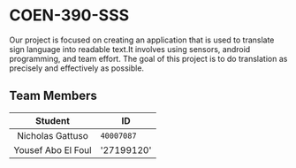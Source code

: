 # COEN-390-SSS
Our project is focused on creating an application that is used to translate sign language into readable text.It involves using sensors, android programming, and team effort. The goal of this project is to do translation as precisely and effectively as possible.

## Team Members
**Student** | **ID**
:---:| ---
Nicholas Gattuso | `40007087`
Yousef Abo El Foul | '27199120'
